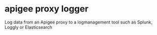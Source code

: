 # apigee proxy logger
Log data from an Apigee proxy to a logmanagement tool such as Splunk, Loggly or Elasticsearch
